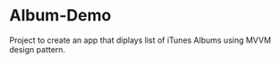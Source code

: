 # Album-Demo
Project to create an app that diplays list of iTunes Albums using MVVM design pattern.
